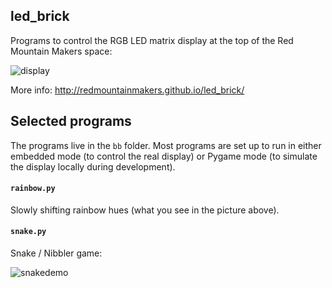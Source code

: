 ## led_brick

Programs to control the RGB LED matrix display at the top of the Red Mountain Makers space:

![display](https://cloud.githubusercontent.com/assets/227022/9108911/241ec826-3bf7-11e5-8af0-ae5129cdbdfd.jpg)

More info:  http://redmountainmakers.github.io/led_brick/

## Selected programs

The programs live in the `bb` folder.  Most programs are set up to run in either embedded mode (to control the real display) or Pygame mode (to simulate the display locally during development).

#### `rainbow.py`

Slowly shifting rainbow hues (what you see in the picture above).

#### `snake.py`

Snake / Nibbler game:

![snakedemo](https://cloud.githubusercontent.com/assets/13653153/9103375/499e32a0-3bc3-11e5-9c74-1bf6604ef0d4.gif)

